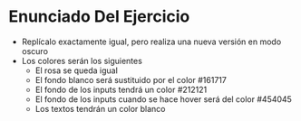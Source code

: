  # Enunciado Del Ejercicio
 
* Replícalo exactamente igual, pero realiza una nueva versión en modo oscuro
* Los colores serán los siguientes
  * El rosa se queda igual
  * El fondo blanco será sustituido por el color #161717
  * El fondo de los inputs tendrá un color #212121
  * El fondo de los inputs cuando se hace hover será del color #454045
  * Los textos tendrán un color blanco
